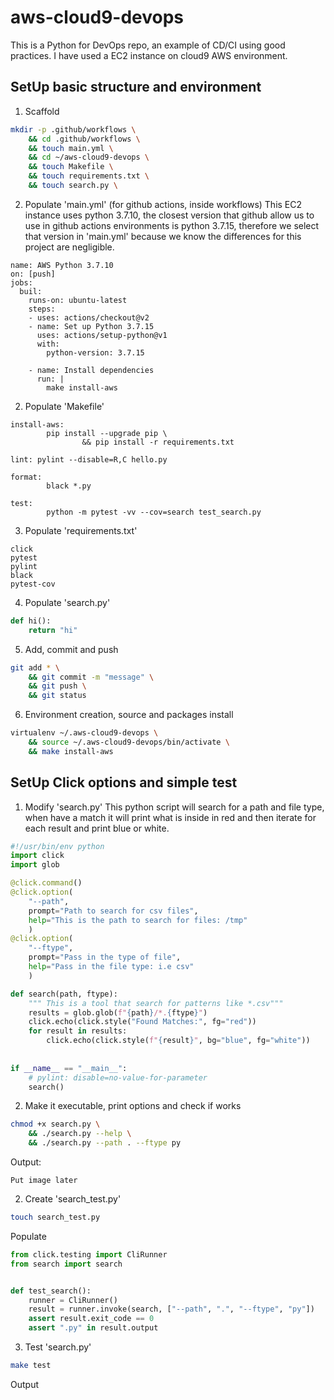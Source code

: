 # aws-cloud9-devops
This is a Python for DevOps repo, an example of CD/CI using good practices.
I have used a EC2 instance on cloud9 AWS environment.




## SetUp basic structure and environment
1. Scaffold
```bash
mkdir -p .github/workflows \
    && cd .github/workflows \
    && touch main.yml \
    && cd ~/aws-cloud9-devops \
    && touch Makefile \
    && touch requirements.txt \
    && touch search.py \
```

2. Populate 'main.yml' (for github actions, inside workflows)
This EC2 instance uses python 3.7.10, the closest version that github allow us 
to use in github actions environments is python 3.7.15, therefore we select
that version in 'main.yml' because we know the differences for this project are 
negligible.
```
name: AWS Python 3.7.10
on: [push]
jobs:
  buil:
    runs-on: ubuntu-latest
    steps:
    - uses: actions/checkout@v2
    - name: Set up Python 3.7.15
      uses: actions/setup-python@v1
      with:
        python-version: 3.7.15
    
    - name: Install dependencies
      run: |
        make install-aws
```

2. Populate 'Makefile' 
```
install-aws:
		pip install --upgrade pip \
				&& pip install -r requirements.txt
				
lint: pylint --disable=R,C hello.py

format:
		black *.py

test:
		python -m pytest -vv --cov=search test_search.py
```

3. Populate  'requirements.txt'
```
click
pytest
pylint
black
pytest-cov
```
4. Populate 'search.py'
```python
def hi():
    return "hi"
```
5. Add, commit and push
```bash
git add * \
    && git commit -m "message" \
    && git push \
    && git status
```
6. Environment creation, source and packages install
```bash
virtualenv ~/.aws-cloud9-devops \
    && source ~/.aws-cloud9-devops/bin/activate \
    && make install-aws
```


## SetUp Click options and simple test

1. Modify 'search.py'
This python script will search for a path and file type, when have a match
it will print what is inside in red and then iterate for each result and print
blue or white.
```python
#!/usr/bin/env python
import click
import glob

@click.command()
@click.option(
    "--path",
    prompt="Path to search for csv files",
    help="This is the path to search for files: /tmp"
    )
@click.option(
    "--ftype",
    prompt="Pass in the type of file",
    help="Pass in the file type: i.e csv"
    )

def search(path, ftype):
    """ This is a tool that search for patterns like *.csv"""
    results = glob.glob(f"{path}/*.{ftype}")
    click.echo(click.style("Found Matches:", fg="red"))
    for result in results:
        click.echo(click.style(f"{result}", bg="blue", fg="white"))
        
        
if __name__ == "__main__":
    # pylint: disable=no-value-for-parameter
    search()
```
2. Make it executable, print options and check if works
```bash
chmod +x search.py \
    && ./search.py --help \
    && ./search.py --path . --ftype py
```
Output:
```
Put image later
```

2. Create 'search_test.py'
```bash
touch search_test.py
```
Populate
```python
from click.testing import CliRunner
from search import search


def test_search():
    runner = CliRunner()
    result = runner.invoke(search, ["--path", ".", "--ftype", "py"])
    assert result.exit_code == 0
    assert ".py" in result.output
```

3. Test 'search.py'
```bash
make test
```
Output
